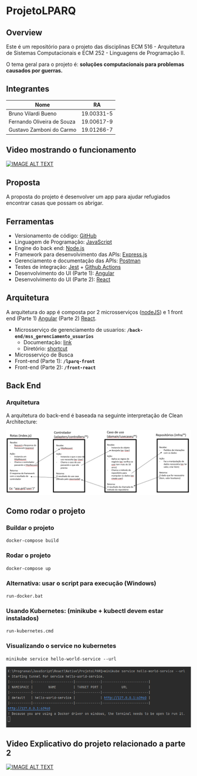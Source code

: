 
# ProjetoLPARQ

## Overview
Este é um repositório para o projeto das disciplinas ECM 516 - Arquitetura de Sistemas Computacionais e ECM 252 - Linguagens de Programação II.

O tema geral para o projeto é: **soluções computacionais para problemas causados
por guerras.**

## Integrantes

| Nome        | RA           | 
| ------------- |:-------------:| 
| Bruno Vilardi Bueno | 19.00331-5 | 
| Fernando Oliveira de Souza      | 19.00617-9 | 
| Gustavo Zamboni do Carmo | 19.01266-7 | 

## Video mostrando o funcionamento
 [![IMAGE ALT TEXT](http://img.youtube.com/vi/0kq_iBCmOO4/0.jpg)](http://www.youtube.com/watch?v=0kq_iBCmOO4 "Video Title")

## Proposta

A proposta do projeto é desenvolver um app para ajudar refugiados encontrar casas que possam os abrigar.

## Ferramentas

- Versionamento de código: [GitHub](https://github.com/)
- Linguagem de Programação: [JavaScript](https://www.javascript.com/)
- Engine do back end: [Node.js](https://nodejs.org/)
- Framework para desenvolvimento das APIs: [Express.js](https://expressjs.com/)
- Gerenciamento e documentação das APIs: [Postman](https://www.postman.com/)
- Testes de integração: [Jest](https://jestjs.io/) + [Github Actions](https://github.com/features/actions)
- Desenvolvimento do UI (Parte 1): [Angular](https://angular.io/)
- Desenvolvimento do UI (Parte 2): [React](https://reactjs.org/)

## Arquitetura

A arquitetura do app é composta por 2 microsserviços ([nodeJS](https://nodejs.org/)) e 1 front end (Parte 1) [Angular](https://angular.io/) (Parte 2) [React](https://reactjs.org/).
- Microsserviço de gerenciamento de usuarios: **`/back-end/mss_gerenciamento_usuarios`**
  - Documentação: [link](https://documenter.getpostman.com/view/16858667/Uyr5of2L)
  - Diretório: [shortcut](https://github.com/PropysMaua/ProjetoLPARQ/tree/main/back-end/mss_gerenciamento_usuarios)
- Microsserviço de Busca
- Front-end (Parte 1): **`/lparq-front`**
- Front-end (Parte 2): **`/front-react`**


## Back End

### Arquitetura
A arquitetura do back-end é baseada na seguinte interpretação de Clean Architecture:

![img.png](docFiles/BackEnd-Arch.png)


## Como rodar o projeto

### Buildar o projeto

    docker-compose build

### Rodar o projeto

    docker-compose up

### Alternativa: usar o script para execução (Windows)

    run-docker.bat

### Usando Kubernetes: (minikube + kubectl devem estar instalados)

    run-kubernetes.cmd

### Visualizando o service no kubernetes 

    minikube service hello-world-service --url

![img.png](img.png)

## Video Explicativo do projeto relacionado a parte 2
[![IMAGE ALT TEXT](https://user-images.githubusercontent.com/79317347/206932013-385214e7-668f-42d7-bca3-5a489ece50f2.png)](https://youtu.be/c6n1I0AuePA "Video Title")


